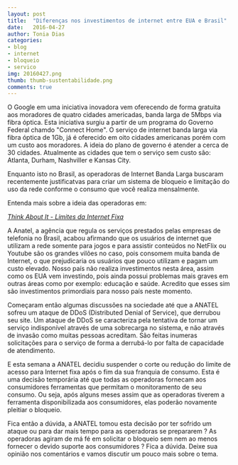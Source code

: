 ```yaml
---
layout: post
title:  "Diferenças nos investimentos de internet entre EUA e Brasil"
date:   2016-04-27
author: Tonia Dias
categories: 
- blog
- internet
- bloqueio
- servico
img: 20160427.png
thumb: thumb-sustentabilidade.png
comments: true
---
```


O Google em uma iniciativa inovadora vem oferecendo de forma gratuita aos moradores de quatro cidades americadas, banda larga de 5Mbps via fibra óptica. Esta iniciativa surgiu a partir de um programa do Governo Federal chamdo "Connect Home". O serviço de internet banda larga via fibra óptica de 1Gb, já é oferecido em oito cidades americanas porém com um custo aos moradores. A ideia do plano de governo é atender a cerca de 30 cidades. Atualmente as cidades que tem o serviço sem custo são: Atlanta, Durham, Nashviller e Kansas City. <!--more-->

Enquanto isto no Brasil, as operadoras de Internet Banda Larga buscaram recentemente justificatvas para criar um sistema de bloqueio e limitação do uso da rede conforme o consumo que você realiza mensalmente. 

Entenda mais sobre a ideia das operadoras em: 

<i><a href="http://toniadias.github.io/blog/internet/limite/servicos/limite-internet">Think About It - Limites da Internet Fixa</a></i>

A Anatel, a agência que regula os serviços prestados pelas empresas de telefonia no Brasil, acabou afirmando que os usuários de internet que utilizam a rede somente para jogos e para assistir conteúdos no NetFlix ou Youtube são os grandes vilões no caso, pois consomem muita banda de Internet, o que prejudicaria os usuários que pouco utilizam e pagam um custo elevado. Nosso país não realiza investimentos nesta área, assim como os EUA vem investindo, pois ainda possui problemas mais graves em outras áreas como por exemplo: educação e saúde. Acredito que esses sim são investimentos primordiais para nosso país neste momento.

Começaram então algumas discussões na sociedade até que a ANATEL sofreu um ataque de DDoS (Distributed Denial of Service), que derrubou seu site. Um ataque de DDoS se caracteriza pela tentativa de tornar um serviço indisponível através de uma sobrecarga no sistema, e não através de invasão como muitas pessoas acreditam. São feitas inumeras solicitações para o serviço de forma a derrubá-lo por falta de capacidade de atendimento.

E esta semana a ANATEL decidiu suspender o corte ou redução do limite de acesso para Internet fixa após o fim da sua franquia de consumo. Esta é uma decisão temporária até que todas as operadoras fornecam aos consumidores ferramentas que permitam o monitoramento de seu consumo. Ou seja, após alguns meses assim que as operadoras tiverem a ferramenta disponibilizada aos consumidores, elas poderão novamente pleitiar o bloqueio.

Fica então a dúvida, a ANATEL tomou esta decisão por ter sofrido um ataque ou para dar mais tempo para as operadoras se prepararem ? As operadoras agiram de má fé em solicitar o bloqueio sem nem ao menos fornecer o devido suporte aos consumidores ? Fica a dúvida. Deixe sua opinião nos comentários e vamos discutir um pouco mais sobre o tema.